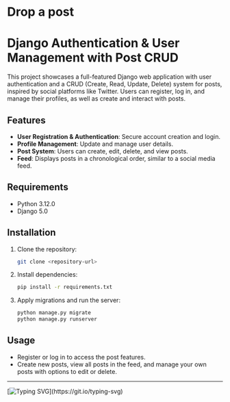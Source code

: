 # Drop a post
# Django Authentication & User Management with Post CRUD

This project showcases a full-featured Django web application with user authentication and a CRUD (Create, Read, Update, Delete) system for posts, inspired by social platforms like Twitter. Users can register, log in, and manage their profiles, as well as create and interact with posts.

## Features
- **User Registration & Authentication**: Secure account creation and login.
- **Profile Management**: Update and manage user details.
- **Post System**: Users can create, edit, delete, and view posts.
- **Feed**: Displays posts in a chronological order, similar to a social media feed.

## Requirements
- Python 3.12.0
- Django 5.0

## Installation
1. Clone the repository:
   ```bash
   git clone <repository-url>
   ```
2. Install dependencies:
   ```bash
   pip install -r requirements.txt
   ```
3. Apply migrations and run the server:
   ```bash
   python manage.py migrate
   python manage.py runserver
   ```

## Usage
- Register or log in to access the post features.
- Create new posts, view all posts in the feed, and manage your own posts with options to edit or delete.

--- 

[![Typing SVG](https://readme-typing-svg.herokuapp.com?font=Fira+Code&weight=700&size=22&pause=1000&color=F70000&width=435&lines=Under+Construction+...)](https://git.io/typing-svg)
